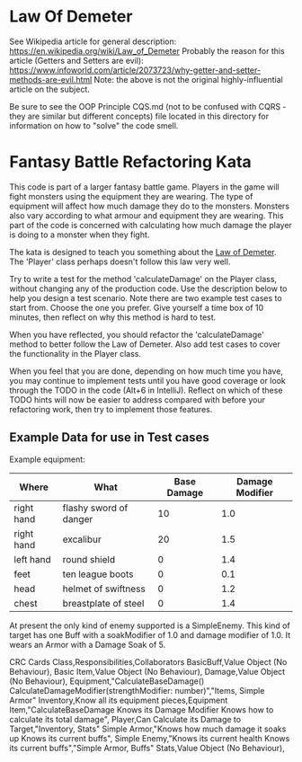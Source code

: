 ﻿Law Of Demeter
===============================
See Wikipedia article for general description: https://en.wikipedia.org/wiki/Law_of_Demeter
Probably the reason for this article (Getters and Setters are evil): https://www.infoworld.com/article/2073723/why-getter-and-setter-methods-are-evil.html
Note: the above is not the original highly-influential article on the subject.

Be sure to see the OOP Principle CQS.md (not to be confused with CQRS - they are similar but different concepts) file 
located in this directory for information on how to "solve" the code smell.

Fantasy Battle Refactoring Kata
===============================

This code is part of a larger fantasy battle game. Players in the game will fight monsters using the equipment they are wearing. 
The type of equipment will affect how much damage they do to the monsters. Monsters also vary according to what armour and equipment they are wearing. 
This part of the code is concerned with calculating how much damage the player is doing to a monster when they fight.

The kata is designed to teach you something about the [Law of Demeter](https://en.wikipedia.org/wiki/Law_of_Demeter). 
The 'Player' class perhaps doesn't follow this law very well.

Try to write a test for the method 'calculateDamage' on the Player class, without changing any of the production code. 
Use the description below to help you design a test scenario. Note there are two example test cases to start from. Choose the one you prefer. 
Give yourself a time box of 10 minutes, then reflect on why this method is hard to test.

When you have reflected, you should refactor the 'calculateDamage' method to better follow the Law of Demeter. 
Also add test cases to cover the functionality in the Player class.

When you feel that you are done, depending on how much time you have, you may continue to implement tests until you have good coverage or look through the TODO in the code (Alt+6 in IntelliJ). Reflect on which of these TODO hints will now be easier to address compared with before your refactoring work, then try to implement those features.

Example Data for use in Test cases
----------------------------------

Example equipment:

| Where     | What            | Base Damage | Damage Modifier |
|-----------|-----------------|-------------|-----------------|
| right hand|  flashy sword of danger | 10  | 1.0             |
| right hand|  excalibur              | 20  | 1.5             |
| left hand |  round shield           |  0  | 1.4             |
| feet      |  ten league boots       |  0  | 0.1             |
| head      |  helmet of swiftness    |  0  | 1.2             |
| chest     |  breastplate of steel   |  0  | 1.4             |

At present the only kind of enemy supported is a SimpleEnemy. This kind of target has one Buff with a soakModifier of 1.0 and damage modifier of 1.0. It wears an Armor with a Damage Soak of 5.

CRC Cards
Class,Responsibilities,Collaborators
BasicBuff,Value Object (No Behaviour),
Basic Item,Value Object (No Behaviour),
Damage,Value Object (No Behaviour),
Equipment,"CalculateBaseDamage()
CalculateDamageModifier(strengthModifier: number)","Items, Simple Armor"
Inventory,Know all its equipment pieces,Equipment
Item,"CalculateBaseDamage
Knows its Damage Modifier
Knows how to calculate its total damage",
Player,Can Calculate its Damage to Target,"Inventory, Stats"
Simple Armor,"Knows how much damage it soaks up
Knows its current buffs",
Simple Enemy,"Knows its current health
Knows its current buffs","Simple Armor, Buffs"
Stats,Value Object (No Behaviour),



